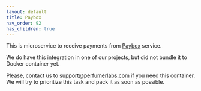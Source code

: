 ```yaml
---
layout: default
title: Paybox
nav_order: 92
has_children: true
---
```


This is microservice to receive payments from [Paybox](https://paybox.money/) service.

We do have this integration in one of our projects, but did not bundle it to Docker container yet.

Please, contact us to [support@perfumerlabs.com](mailto:support@perfumerlabs.com) if you need this container.
We will try to prioritize this task and pack it as soon as possible.